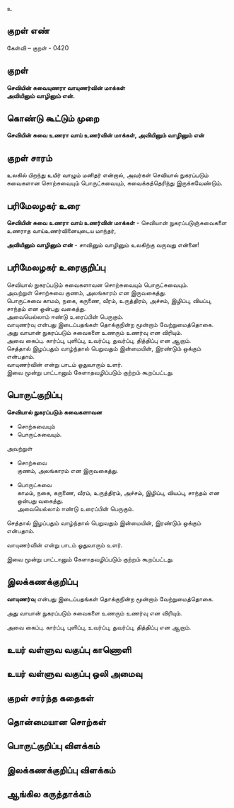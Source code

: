 உ

## குறள் எண் 

கேள்வி – குறள் - 0420  

## குறள் 

**செவியின் சுவையுணரா வாயுணர்வின் மாக்கள்  
அவியினும் வாழினும் என்.**

## கொண்டு கூட்டும் முறை

**செவியின் சுவை உணரா வாய் உணர்வின் மாக்கள், அவியினும் வாழினும் என்**

## குறள் சாரம் 

உலகில் பிறந்து உயிர் வாழும் மனிதர் என்றால், அவர்கள் செவியால் நுகரப்படும் சுவைகளான சொற்சுவையும் பொருட்சுவையும், சுவைக்கத்தெரிந்து இருக்கவேண்டும்.  

## பரிமேலழகர் உரை


**செவியின் சுவை உணரா வாய் உணர்வின் மாக்கள்** - செவியான் நுகரப்படுஞ்சுவைகளை உணராத வாய்உணர்வினையுடைய மாந்தர்,  

**அவியினும் வாழினும் என்** - சாவினும் வாழினும் உலகிற்கு வருவது என்னை!

## பரிமேலழகர் உரைகுறிப்பு   

செவியால் நுகரப்படும் சுவைகளாவன சொற்சுவையும் பொருட்சுவையும்.  
அவற்றுள் சொற்சுவை குணம், அலங்காரம் என இருவகைத்து.  
பொருட்சுவை காமம், நகை, கருணை, வீரம், உருத்திரம், அச்சம், இழிப்பு, வியப்பு, சாந்தம் என ஒன்பது வகைத்து.  
அவையெல்லாம் ஈண்டு உரைப்பின் பெருகும்.  
வாயுணர்வு என்பது இடைப்பதங்கள் தொக்குநின்ற மூன்றாம் வேற்றுமைத்தொகை.  
அது வாயான் நுகரப்படும் சுவைகளை உணரும் உணர்வு என விரியும்.  
அவை கைப்பு. கார்ப்பு, புளிப்பு, உவர்ப்பு, துவர்ப்பு, தித்திப்பு என ஆறாம்.   
செத்தால் இழப்பதும் வாழ்ந்தால் பெறுவதும் இன்மையின், இரண்டும் ஒக்கும் என்பதாம்.  
வாயுணர்வின் என்று பாடம் ஓதுவாரும் உளர்.  
இவை மூன்று பாட்டானும் கேளாதவழிப்படும் குற்றம் கூறப்பட்டது.  

## பொருட்குறிப்பு 

**செவியால் நுகரப்படும் சுவைகளாவன**  
* சொற்சுவையும்   
* பொருட்சுவையும்.    

அவற்றுள்   
* சொற்சுவை   
குணம், அலங்காரம் என இருவகைத்து. 

* பொருட்சுவை  
காமம், நகை, கருணை, வீரம், உருத்திரம், அச்சம், இழிப்பு, வியப்பு, சாந்தம் என ஒன்பது வகைத்து.  
அவையெல்லாம் ஈண்டு உரைப்பின் பெருகும்.    

செத்தால் இழப்பதும் வாழ்ந்தால் பெறுவதும் இன்மையின், இரண்டும் ஒக்கும் என்பதாம்.  

வாயுணர்வின் என்று பாடம் ஓதுவாரும் உளர்.  

இவை மூன்று பாட்டானும் கேளாதவழிப்படும் குற்றம் கூறப்பட்டது.  

## இலக்கணக்குறிப்பு  

**வாயுணர்வு** என்பது இடைப்பதங்கள் தொக்குநின்ற மூன்றாம் வேற்றுமைத்தொகை.  

அது வாயான் நுகரப்படும் சுவைகளை உணரும் உணர்வு என விரியும்.  

அவை கைப்பு. கார்ப்பு, புளிப்பு, உவர்ப்பு, துவர்ப்பு, தித்திப்பு என ஆறாம்.   

## உயர் வள்ளுவ வகுப்பு காணொளி


## உயர் வள்ளுவ வகுப்பு ஒலி அமைவு 

 
## குறள் சார்ந்த கதைகள் 


## தொன்மையான சொற்கள்


## பொருட்குறிப்பு விளக்கம்


## இலக்கணக்குறிப்பு விளக்கம்


## ஆங்கில கருத்தாக்கம் 


